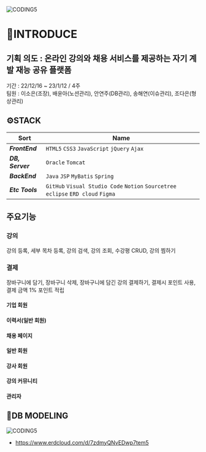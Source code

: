 ![CODING5](https://i.imgur.com/ggci7Mm.png "CODING5 Logo")

# 📢INTRODUCE
## 기획 의도 : 온라인 강의와 채용 서비스를 제공하는 자기 계발 재능 공유 플랫폼
기간 : 22/12/16 ~ 23/1/12 / 4주
<br>
팀원 : 이소은(조장), 배윤아(노션관리), 안연주(DB관리), 송해연(이슈관리), 조다은(형상관리)
<br>

## ⚙STACK

| Sort             | Name                                                                               |
| ---------------- | --------------------------------------------------------------                     |
| **_FrontEnd_**   | `HTML5` `CSS3` `JavaScript` `jQuery`  `Ajax`                          |
| **_DB, Server_** | `Oracle` `Tomcat`                                                                  |
| **_BackEnd_**    | `Java` `JSP` `MyBatis` `Spring`                                                    |
| **_Etc Tools_**  | `GitHub` `Visual Studio Code` `Notion` `Sourcetree` `eclipse` `ERD cloud` `Figma`  |

## 주요기능

### 강의
강의 등록, 세부 목차 등록, 강의 검색, 강의 조회, 수강평 CRUD, 강의 찜하기

### 결제
장바구니에 담기, 장바구니 삭제, 장바구니에 담긴 강의 결제하기, 결제시 포인트 사용, 결제 금액 1% 포인트 적립


#### 기업 회원

#### 이력서(일반 회원)

#### 채용 페이지

#### 일반 회원

#### 강사 회원

#### 강의 커뮤니티

#### 관리자




## 🔗DB MODELING

![CODING5](https://i.imgur.com/UrrmP7J.png "DBMODELING")
- https://www.erdcloud.com/d/7zdmyQNvEDwp7tem5
